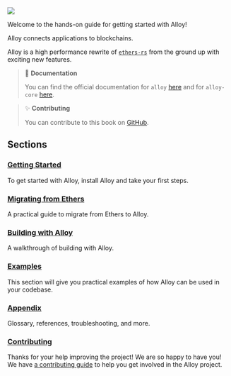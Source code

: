 <img src="images/banner.jpg">

Welcome to the hands-on guide for getting started with Alloy!

Alloy connects applications to blockchains.

Alloy is a high performance rewrite of [`ethers-rs`](https://github.com/gakonst/ethers-rs) from the ground up with exciting new
features.

> 📖 **Documentation**
>
> You can find the official documentation for `alloy` [here](https://alloy-rs.github.io/alloy/) and for `alloy-core` [here](https://docs.rs/alloy-core/latest/alloy_core/).

> ✨ **Contributing**
>
> You can contribute to this book on [GitHub](https://github.com/alloy-rs/book).

## Sections

### [Getting Started](./getting-started/installation.md)

To get started with Alloy, install Alloy and take your first steps.

### [Migrating from Ethers](./migrating-from-ethers/reference.md)

A practical guide to migrate from Ethers to Alloy.

### [Building with Alloy](./building-with-alloy/basic-building-blocks/using-big-numbers.md)

A walkthrough of building with Alloy.

### [Examples](./examples/anvil/deploy_contract_anvil.md)

This section will give you practical examples of how Alloy can be used in your codebase.

### [Appendix](./appendix/glossary.md)

Glossary, references, troubleshooting, and more.

### [Contributing](https://github.com/alloy-rs/book/tree/main/CONTRIBUTING.md)

Thanks for your help improving the project! We are so happy to have you! We have
[a contributing guide](https://github.com/alloy-rs/book/tree/main/CONTRIBUTING.md) to help you get involved in the
Alloy project.